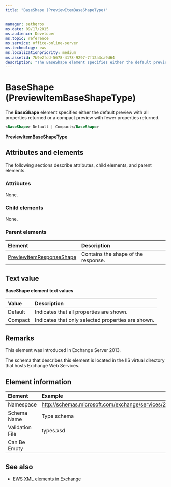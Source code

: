```yaml
---
title: "BaseShape (PreviewItemBaseShapeType)"
 
 
manager: sethgros
ms.date: 09/17/2015
ms.audience: Developer
ms.topic: reference
ms.service: office-online-server
ms.technology: ews
ms.localizationpriority: medium
ms.assetid: 7b9e2fdd-5678-4178-9297-7f12a3ca9d64
description: "The BaseShape element specifies either the default preview with all properties returned or a compact preview with fewer properties returned."
---
```


# BaseShape (PreviewItemBaseShapeType)

The **BaseShape** element specifies either the default preview with all properties returned or a compact preview with fewer properties returned. 
  
```XML
<BaseShape> Default | Compact</BaseShape>
```

 **PreviewItemBaseShapeType**
## Attributes and elements

The following sections describe attributes, child elements, and parent elements.
  
### Attributes

None.
  
### Child elements

None.
  
### Parent elements

|**Element**|**Description**|
|:-----|:-----|
|[PreviewItemResponseShape](previewitemresponseshape.md) <br/> |Contains the shape of the response.  <br/> |
   
## Text value

**BaseShape element text values**

|**Value**|**Description**|
|:-----|:-----|
|Default  <br/> |Indicates that all properties are shown.  <br/> |
|Compact  <br/> |Indicates that only selected properties are shown.  <br/> |
   
## Remarks

This element was introduced in Exchange Server 2013.
  
The schema that describes this element is located in the IIS virtual directory that hosts Exchange Web Services.
  
## Element information

| Element | Example |
|:-----|:-----|
|Namespace  <br/> |http://schemas.microsoft.com/exchange/services/2006/types  <br/> |
|Schema Name  <br/> |Type schema  <br/> |
|Validation File  <br/> |types.xsd  <br/> |
|Can Be Empty  <br/> ||
   
## See also



- [EWS XML elements in Exchange](ews-xml-elements-in-exchange.md)

